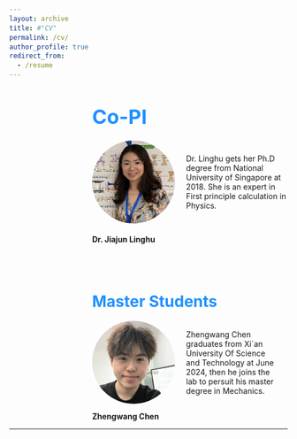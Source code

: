```yaml
---
layout: archive
title: #"CV"
permalink: /cv/
author_profile: true
redirect_from:
  - /resume
---
```


<div style="margin-left: 150px;">  
<span style="line-height: 1; font-size:18px"> <h1 style="color:	#1E90FF;">Co-PI</h1> </span> 

<div style="display: flex; align-items: center; margin-bottom: 20px;">
  <img src="../images/lh.png" alt="Person's Name" style="width: 150px; height: 150px; margin-right: 20px; border-radius: 50%;">
  <p>Dr. Linghu gets her Ph.D degree from National University of Singapore at 2018. She is an expert in First principle calculation in Physics.</p>
</div>
 <p class="name" style="font-weight: bold;"> Dr. Jiajun Linghu </p>  
 
    
  <br /> <br /> 

  
<span style="line-height: 1; font-size:18px"> <h1 style="color:	#1E90FF;">Master Students</h1> </span> 


<div style="display: flex; justify-content: center;">
  <div style="display: flex; align-items: center; margin-right: 20px;">
    <img src="../images/zw.png" alt="Person's Name" style="width: 150px; height: 150px; margin-right: 20px; border-radius: 50%;">
    <p>Zhengwang Chen graduates from Xi`an University Of Science and Technology at June 2024, then he joins the lab to persuit his master degree in Mechanics. </p>

  </div>
 

</div>
     <p class="name" style="font-weight: bold;">Zhengwang Chen</p>  
</div>








  
---

